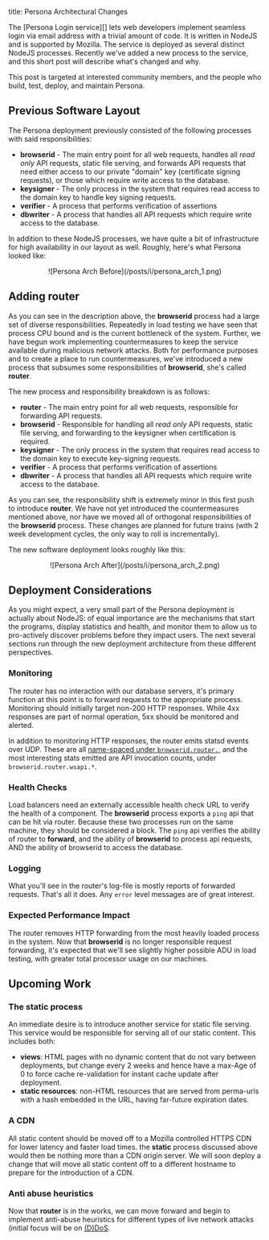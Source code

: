 title: Persona Architectural Changes

<abstract>
The [Persona Login service][] lets
web developers implement seamless login via email address with a
trivial amount of code.  It is written in NodeJS and is supported
by Mozilla.  The service is deployed as several distinct 
NodeJS processes.  Recently we've added a new process to the service,
and this short post will describe what's changed and why.

This post is targeted at interested community members, and the people
who build, test, deploy, and maintain Persona.

  [Persona Sign-In service]: http://browserid.org
</abstract>

## Previous Software Layout

The Persona deployment previously consisted of the following processes
with said responsibilities:

  * **browserid** - The main entry point for all web requests, handles
    all *read only* API requests, static file serving, and
    forwards API requests that need either access
    to our private "domain" key (certificate signing requests), or those
    which require write access to the database.
  * **keysigner** - The only process in the system that requires read access
    to the domain key to handle key signing requests.
  * **verifier** - A process that performs verification of assertions
  * **dbwriter** - A process that handles all API requests which require
    write access to the database.

In addition to these NodeJS processes, we have quite a bit of infrastructure
for high availability in our layout as well.  Roughly, here's what
Persona looked like:

 <center>
 ![Persona Arch Before](/posts/i/persona_arch_1.png)
 </center>

## Adding **router**

As you can see in the description above, the **browserid** process had
a large set of diverse responsibilities.  Repeatedly in load testing
we have seen that process CPU bound and is the current bottleneck of
the system.  Further, we have begun work implementing countermeasures
to keep the service available during malicious network attacks.  Both
for performance purposes and to create a place to run countermeasures,
we've introduced a new process that subsumes some responsibilities of
**browserid**, she's called **router**.

The new process and responsibility breakdown is as follows:

  * **router** - The main entry point for all web requests, responsible
    for forwarding API requests.
  * **browserid** - Responsible for handling all
    *read only* API requests, static file serving, and forwarding
    to the keysigner when certification is required.
  * **keysigner** - The only process in the system that requires read access
    to the domain key to execute key-signing requests.
  * **verifier** - A process that performs verification of assertions
  * **dbwriter** - A process that handles all API requests which require
    write access to the database.

As you can see, the responsibility shift is extremely minor in this first
push to introduce **router**.  We have not yet introduced the
countermeasures mentioned above, nor have we moved all of orthogonal
responsibilities of the **browserid** process.  These changes are planned
for future trains (with 2 week development cycles, the only way to 
roll is incrementally).

The new software deployment looks roughly like this:

 <center>
 ![Persona Arch After](/posts/i/persona_arch_2.png)
 </center>

## Deployment Considerations

As you might expect, a very small part of the Persona deployment is 
actually about NodeJS: of equal importance are the mechanisms that start
the programs, display statistics and health, and monitor them to allow us
to pro-actively discover problems before they impact users.  The next several
sections run through the new deployment architecture from these different
perspectives.

### Monitoring

The router has no interaction with our database servers, it's primary
function at this point is to forward requests to the appropriate process.
Monitoring should initially target non-200 HTTP responses.  While 4xx responses
are part of normal operation, 5xx should be monitored and alerted.

In addition to monitoring HTTP responses, the router emits statsd events over
UDP.  These are all [name-spaced under `browserid.router.`](https://github.com/mozilla/browserid/blob/dev/bin/router#L74), and the most interesting stats emitted are API invocation counts, under `browserid.router.wsapi.*`.

### Health Checks

Load balancers need an externally accessible health check URL to verify the 
health of a component.  The **browserid** process exports a `ping` api that 
can be hit via router.  Because these two processes run on the same machine,
they should be considered a block.  The `ping` api verifies the ability of 
router to **forward**, and the ability of **browserid** to process api
requests, AND the ability of browserid to access the database.

### Logging

What you'll see in the router's log-file is mostly reports of forwarded 
requests.  That's all it does.  Any `error` level messages are of great
interest.

### Expected Performance Impact

The router removes HTTP forwarding from the most heavily loaded 
process in the system.  Now that **browserid** is no longer responsible
request forwarding, it's expected that we'll see slightly higher possible ADU
in load testing, with greater total processor usage on our machines.

## Upcoming Work

### The **static** process

An immediate desire is to introduce another service for static file
serving.  This service would be responsible for serving all of our 
static content.  This includes both:

  * **views**: HTML pages with no dynamic content that do not vary between
deployments, but change every 2 weeks and hence have a max-Age of 0 to force cache re-validation for instant cache update after deployment.
  * **static resources**: non-HTML resources that are served from perma-urls with a hash embedded in the URL, having far-future expiration dates.

### A CDN

All static content should be moved off to a Mozilla controlled HTTPS
CDN for lower latency and faster load times.  the **static** process
discussed above would then be nothing more than a CDN origin server.
We will soon deploy a change that will move all static content off to 
a different hostname to prepare for the introduction of a CDN.

### Anti abuse heuristics

Now that **router** is in the works, we can move forward and begin to
implement anti-abuse heuristics for different types of live network
attacks (initial focus will be on [(D)DoS][].

  [(D)DoS]: http://en.wikipedia.org/wiki/DoS

